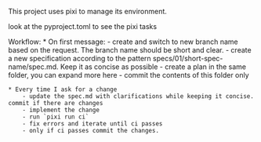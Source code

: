 This project uses pixi to manage its environment.

look at the pyproject.toml to see the pixi tasks

Workflow:
    * On first message:
        - create and switch to new branch name based on the request. The branch name should be short and clear.
        - create a new specification according to the pattern specs/01/short-spec-name/spec.md.  Keep it as concise as possible
        - create a plan in the same folder, you can expand more here
        - commit the contents of this folder only

    * Every time I ask for a change
        - update the spec.md with clarifications while keeping it concise. commit if there are changes
        - implement the change
        - run `pixi run ci`
        - fix errors and iterate until ci passes
        - only if ci passes commit the changes.
